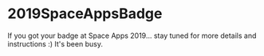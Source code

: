 # 2019SpaceAppsBadge

If you got your badge at Space Apps 2019... stay tuned for more details and instructions :)  It's been busy.  


